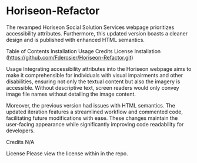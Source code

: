 # Horiseon-Refactor
The revamped Horiseon Social Solution Services webpage prioritizes accessibility attributes. Furthermore, this updated version boasts a cleaner design and is published with enhanced HTML semantics.

Table of Contents
Installation
Usage
Credits
License
Installation
(https://github.com/Fderosier/Horiseon-Refactor.git)

Usage
Integrating accessibility attributes into the Horiseon webpage aims to make it comprehensible for individuals with visual impairments and other disabilities, ensuring not only the textual content but also the imagery is accessible. Without descriptive text, screen readers would only convey image file names without detailing the image content.

Moreover, the previous version had issues with HTML semantics. The updated iteration features a streamlined workflow and commented code, facilitating future modifications with ease. These changes maintain the user-facing appearance while significantly improving code readability for developers.

Credits
N/A

License
Please view the license within in the repo.
